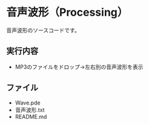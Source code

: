 # 音声波形（Processing）
音声波形のソースコードです。

## 実行内容
- MP3のファイルをドロップ→左右別の音声波形を表示

## ファイル
- Wave.pde
- 音声波形.txt
- README.md

